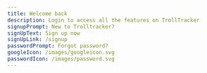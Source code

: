 ```yaml
---
title: Welcome back
description: Login to access all the features on TrollTracker
signupPrompt: New to Trolltracker?
signUpText: Sign up now
signUpLink: /signup
passwordPrompt: Forgot password?
googleIcon: /images/googleicon.svg
passwordIcon: /images/password.svg
---
```

